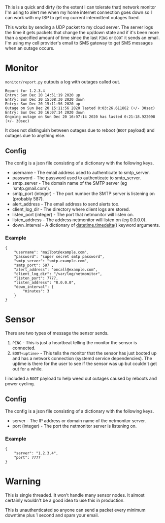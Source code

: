 Th:is is a quick and dirty (to the extent I can tolerate that) network monitor I'm using to alert me when my home internet connection goes down so I can work with my ISP to get my current intermittent outages fixed.

This works by sending a UDP packet to my cloud server. The server logs the time it gets packets that change the up/down state and if it's been more than a specified amount of time since the last `PING` or `BOOT` it sends an email. I'm using my cell provider's email to SMS gateway to get SMS messages when an outage occurs.

# Monitor

`monitor/report.py` outputs a log with outages called out.

```
Report for 1.2.3.4
Entry: Sun Dec 20 14:51:19 2020 up
Entry: Sun Dec 20 15:08:30 2020 down
Entry: Sun Dec 20 15:11:56 2020 up
Outage on Sun Dec 20 15:11:56 2020 lasted 0:03:26.611862 (+/- 30sec)
Entry: Sun Dec 20 16:07:14 2020 down
Ongoing outage on Sun Dec 20 16:07:14 2020 has lasted 0:21:18.922098 (+/- 30sec)
```

It does not distinguish between outages due to reboot (`BOOT` payload) and outages due to anything else.

## Config

The config is a json file consisting of a dictionary with the following keys.
- username - The email address used to authenticate to smtp_server.
- password - The password used to authenticate to smtp_server.
- smtp_server - The domain name of the SMTP server (eg 'smtp.gmail.com').
- smtp_port (integer) - The port number the SMTP server is listening on (probably 587).
- alert_address - The email address to send alerts too.
- client_log_dir - The directory where client logs are stored.
- listen_port (integer) - The port that netmonitor will listen on.
- listen_address - The address netmonitor will listen on (eg 0.0.0.0).
- down_interval - A dictionary of [datetime.timedelta()](https://docs.python.org/3/library/datetime.html#datetime.timedelta) keyword arguments.

### Example
```
{
	"username": "mailbot@example.com",
	"password": "super secret smtp password",
	"smtp_server": "smtp.example.com",
	"smtp_port": 587 ,
	"alert_address": "oncall@example.com",
	"client_log_dir": "/var/log/netmonitor",
	"listen_port": 7777,
	"listen_address": "0.0.0.0",
	"down_interval": {
		"minutes": 3
	}
}
```

# Sensor

There are two types of message the sensor sends.
1. `PING` - This is just a heartbeat telling the monitor the sensor is connected.
1. `BOOT<uptime>` - This tells the monitor that the sensor has just booted up and has a network connection (systemd service dependencies). The uptime is there for the user to see if the sensor was up but couldn't get out for a while.

I included a `BOOT` payload to help weed out outages caused by reboots and power cycling.

## Config

The config is a json file consisting of a dictionary with the following keys.
- server - The IP address or domain name of the netmonitor server.
- port (integer) - The port the netmonitor server is listening on.

### Example
```
{
    "server": "1.2.3.4",
    "port": 7777
}
```

# Warning

This is single threaded. It won't handle many sensor nodes. It almost certainly wouldn't be a good idea to use this in production.

This is unauthenticated so anyone can send a packet every minimum downtime plus 1 second and spam your email.

